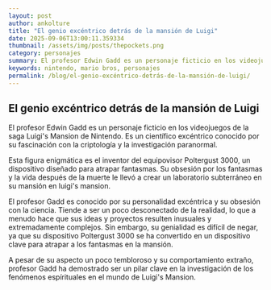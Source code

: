 ```yaml
--- 
layout: post 
author: ankolture 
title: "El genio excéntrico detrás de la mansión de Luigi"
date: 2025-09-06T13:00:11.359334 
thumbnail: /assets/img/posts/thepockets.png
category: personajes 
summary: El profesor Edwin Gadd es un personaje ficticio en los videojuegos de la saga Luigi's Mansion de Nintendo. Es un científico excéntrico conocido por su...
keywords: nintendo, mario bros, personajes 
permalink: /blog/el-genio-excéntrico-detrás-de-la-mansión-de-luigi/ 
--- 
```


## El genio excéntrico detrás de la mansión de Luigi

El profesor Edwin Gadd es un personaje ficticio en los videojuegos de la saga Luigi's Mansion de Nintendo. Es un científico excéntrico conocido por su fascinación con la criptología y la investigación paranormal. 

Esta figura enigmática es el inventor del equipovisor Poltergust 3000, un dispositivo diseñado para atrapar fantasmas. Su obsesión por los fantasmas y la vida después de la muerte le llevó a crear un laboratorio subterráneo en su mansión en luigi's mansion. 

El profesor Gadd es conocido por su personalidad excéntrica y su obsesión con la ciencia. Tiende a ser un poco desconectado de la realidad, lo que a menudo hace que sus ideas y proyectos resulten inusuales y extremadamente complejos. Sin embargo, su genialidad es difícil de negar, ya que su dispositivo Poltergust 3000 se ha convertido en un dispositivo clave para atrapar a los fantasmas en la mansión. 

A pesar de su aspecto un poco tembloroso y su comportamiento extraño, profesor Gadd ha demostrado ser un pilar clave en la investigación de los fenómenos espírituales en el mundo de Luigi's Mansion.
